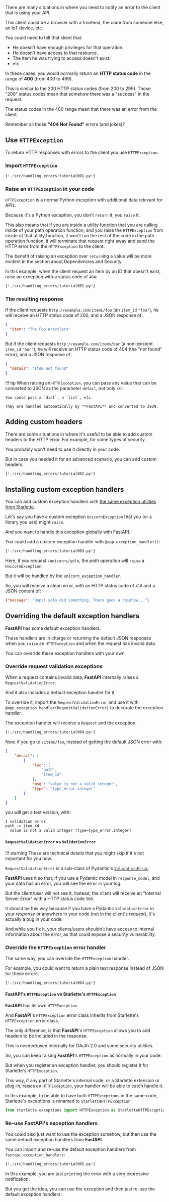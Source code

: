 There are many situations in where you need to notify an error to the client that is using your API.

This client could be a browser with a frontend, the code from someone else, an IoT device, etc.

You could need to tell that client that:

* He doesn't have enough privileges for that operation.
* He doesn't have access to that resource.
* The item he was trying to access doesn't exist.
* etc.

In these cases, you would normally return an **HTTP status code** in the range of **400** (from 400 to 499).

This is similar to the 200 HTTP status codes (from 200 to 299). Those "200" status codes mean that somehow there was a "success" in the request.

The status codes in the 400 range mean that there was an error from the client.

Remember all those **"404 Not Found"** errors (and jokes)?

## Use `HTTPException`

To return HTTP responses with errors to the client you use `HTTPException`.

### Import `HTTPException`

```Python hl_lines="1"
{!./src/handling_errors/tutorial001.py!}
```

### Raise an `HTTPException` in your code

`HTTPException` is a normal Python exception with additional data relevant for APIs.

Because it's a Python exception, you don't `return` it, you `raise` it.

This also means that if you are inside a utility function that you are calling inside of your path operation function, and you raise the `HTTPException` from inside of that utility function, it won't run the rest of the code in the path operation function, it will terminate that request right away and send the HTTP error from the `HTTPException` to the client.

The benefit of raising an exception over `return`ing a value will be more evident in the section about Dependencies and Security.

In this example, when the client request an item by an ID that doesn't exist, raise an exception with a status code of `404`:

```Python hl_lines="11"
{!./src/handling_errors/tutorial001.py!}
```

### The resulting response

If the client requests `http://example.com/items/foo` (an `item_id` `"foo"`), he will receive an HTTP status code of 200, and a JSON response of:

```JSON
{
  "item": "The Foo Wrestlers"
}
```

But if the client requests `http://example.com/items/bar` (a non-existent `item_id` `"bar"`), he will receive an HTTP status code of 404 (the "not found" error), and a JSON response of:

```JSON
{
  "detail": "Item not found"
}
```

!!! tip
    When raising an `HTTPException`, you can pass any value that can be converted to JSON as the parameter `detail`, not only `str`.

    You could pass a `dict`, a `list`, etc.

    They are handled automatically by **FastAPI** and converted to JSON.

## Adding custom headers

There are some situations in where it's useful to be able to add custom headers to the HTTP error. For example, for some types of security.

You probably won't need to use it directly in your code.

But in case you needed it for an advanced scenario, you can add custom headers:

```Python hl_lines="14"
{!./src/handling_errors/tutorial002.py!}
```

## Installing custom exception handlers

You can add custom exception handlers with <a href="https://www.starlette.io/exceptions/" target="_blank">the same exception utilities from Starlette</a>.

Let's say you have a custom exception `UnicornException` that you (or a library you use) might `raise`.

And you want to handle this exception globally with FastAPI.

You could add a custom exception handler with `@app.exception_handler()`:

```Python hl_lines="6 7 8 14 15 16 17 18 24"
{!./src/handling_errors/tutorial003.py!}
```

Here, if you request `/unicorns/yolo`, the *path operation* will `raise` a `UnicornException`.

But it will be handled by the `unicorn_exception_handler`.

So, you will receive a clean error, with an HTTP status code of `418` and a JSON content of:

```JSON
{"message": "Oops! yolo did something. There goes a rainbow..."}
```

## Overriding the default exception handlers

**FastAPI** has some default exception handlers.

These handlers are in charge or returning the default JSON responses when you `raise` an `HTTPException` and when the request has invalid data.

You can override these exception handlers with your own.

### Override request validation exceptions

When a request contains invalid data, **FastAPI** internally raises a `RequestValidationError`.

And it also includes a default exception handler for it.

To override it, import the `RequestValidationError` and use it with `@app.exception_handler(RequestValidationError)` to decorate the exception handler.

The exception handler will receive a `Request` and the exception.

```Python hl_lines="2 14 15 16"
{!./src/handling_errors/tutorial004.py!}
```

Now, if you go to `/items/foo`, instead of getting the default JSON error with:

```JSON
{
    "detail": [
        {
            "loc": [
                "path",
                "item_id"
            ],
            "msg": "value is not a valid integer",
            "type": "type_error.integer"
        }
    ]
}
```

you will get a text version, with:

```
1 validation error
path -> item_id
  value is not a valid integer (type=type_error.integer)
```

#### `RequestValidationError` vs `ValidationError`

!!! warning
    These are technical details that you might skip if it's not important for you now.

`RequestValidationError` is a sub-class of Pydantic's <a href="https://pydantic-docs.helpmanual.io/#error-handling" target="_blank">`ValidationError`</a>.

**FastAPI** uses it so that, if you use a Pydantic model in `response_model`, and your data has an error, you will see the error in your log.

But the client/user will not see it. Instead, the client will receive an "Internal Server Error" with a HTTP status code `500`.

It should be this way because if you have a Pydantic `ValidationError` in your *response* or anywhere in your code (not in the client's *request*), it's actually a bug in your code.

And while you fix it, your clients/users shouldn't have access to internal information about the error, as that could expose a security vulnerability.

### Override the `HTTPException` error handler

The same way, you can override the `HTTPException` handler.

For example, you could want to return a plain text response instead of JSON for these errors:

```Python hl_lines="1 3 9 10 11 22"
{!./src/handling_errors/tutorial004.py!}
```

#### FastAPI's `HTTPException` vs Starlette's `HTTPException`

**FastAPI** has its own `HTTPException`.

And **FastAPI**'s `HTTPException` error class inherits from Starlette's `HTTPException` error class.

The only difference, is that **FastAPI**'s `HTTPException` allows you to add headers to be included in the response.

This is needed/used internally for OAuth 2.0 and some security utilities.

So, you can keep raising **FastAPI**'s `HTTPException` as normally in your code.

But when you register an exception handler, you should register it for Starlette's `HTTPException`.

This way, if any part of Starlette's internal code, or a Starlette extension or plug-in, raises an `HTTPException`, your handler will be able to catch handle it.

In this example, to be able to have both `HTTPException`s in the same code, Starlette's exceptions is renamed to `StarletteHTTPException`:

```Python
from starlette.exceptions import HTTPException as StarletteHTTPException
```

### Re-use **FastAPI**'s exception handlers

You could also just want to use the exception somehow, but then use the same default exception handlers from **FastAPI**.

You can import and re-use the default exception handlers from `fastapi.exception_handlers`:

```Python hl_lines="2 3 4 5 15 21"
{!./src/handling_errors/tutorial005.py!}
```

In this example, you are just `print`ing the error with a very expressive notification.

But you get the idea, you can use the exception and then just re-use the default exception handlers.
